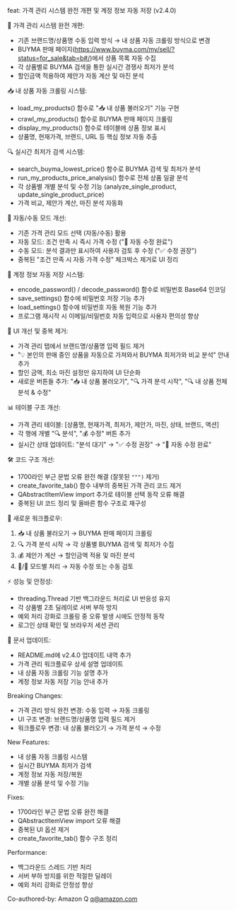 feat: 가격 관리 시스템 완전 개편 및 계정 정보 자동 저장 (v2.4.0)

🔄 가격 관리 시스템 완전 개편:
- 기존 브랜드명/상품명 수동 입력 방식 → 내 상품 자동 크롤링 방식으로 변경
- BUYMA 판매 페이지(https://www.buyma.com/my/sell/?status=for_sale&tab=b#/)에서 상품 목록 자동 수집
- 각 상품별로 BUYMA 검색을 통한 실시간 경쟁사 최저가 분석
- 할인금액 적용하여 제안가 자동 계산 및 마진 분석

📥 내 상품 자동 크롤링 시스템:
- load_my_products() 함수로 "📥 내 상품 불러오기" 기능 구현
- crawl_my_products() 함수로 BUYMA 판매 페이지 크롤링
- display_my_products() 함수로 테이블에 상품 정보 표시
- 상품명, 현재가격, 브랜드, URL 등 핵심 정보 자동 추출

🔍 실시간 최저가 검색 시스템:
- search_buyma_lowest_price() 함수로 BUYMA 검색 및 최저가 분석
- run_my_products_price_analysis() 함수로 전체 상품 일괄 분석
- 각 상품별 개별 분석 및 수정 기능 (analyze_single_product, update_single_product_price)
- 가격 비교, 제안가 계산, 마진 분석 자동화

🤖 자동/수동 모드 개선:
- 기존 가격 관리 모드 선택 (자동/수동) 활용
- 자동 모드: 조건 만족 시 즉시 가격 수정 ("🤖 자동 수정 완료")
- 수동 모드: 분석 결과만 표시하여 사용자 검토 후 수정 ("✅ 수정 권장")
- 중복된 "조건 만족 시 자동 가격 수정" 체크박스 제거로 UI 정리

🔐 계정 정보 자동 저장 시스템:
- encode_password() / decode_password() 함수로 비밀번호 Base64 인코딩
- save_settings() 함수에 비밀번호 저장 기능 추가
- load_settings() 함수에 비밀번호 자동 복원 기능 추가
- 프로그램 재시작 시 이메일/비밀번호 자동 입력으로 사용자 편의성 향상

🎨 UI 개선 및 중복 제거:
- 가격 관리 탭에서 브랜드명/상품명 입력 필드 제거
- "💡 본인의 판매 중인 상품을 자동으로 가져와서 BUYMA 최저가와 비교 분석" 안내 추가
- 할인 금액, 최소 마진 설정만 유지하여 UI 단순화
- 새로운 버튼들 추가: "📥 내 상품 불러오기", "🔍 가격 분석 시작", "🔍 내 상품 전체 분석 & 수정"

📊 테이블 구조 개선:
- 가격 관리 테이블: [상품명, 현재가격, 최저가, 제안가, 마진, 상태, 브랜드, 액션]
- 각 행에 개별 "🔍 분석", "💰 수정" 버튼 추가
- 실시간 상태 업데이트: "분석 대기" → "✅ 수정 권장" → "🤖 자동 수정 완료"

🛠️ 코드 구조 개선:
- 1700라인 부근 문법 오류 완전 해결 (잘못된 `""")` 제거)
- create_favorite_tab() 함수 내부의 중복된 가격 관리 코드 제거
- QAbstractItemView import 추가로 테이블 선택 동작 오류 해결
- 중복된 UI 코드 정리 및 올바른 함수 구조로 재구성

🔧 새로운 워크플로우:
1. 📥 내 상품 불러오기 → BUYMA 판매 페이지 크롤링
2. 🔍 가격 분석 시작 → 각 상품별 BUYMA 검색 및 최저가 수집
3. 💰 제안가 계산 → 할인금액 적용 및 마진 분석
4. 🤖/👤 모드별 처리 → 자동 수정 또는 수동 검토

⚡ 성능 및 안정성:
- threading.Thread 기반 백그라운드 처리로 UI 반응성 유지
- 각 상품별 2초 딜레이로 서버 부하 방지
- 예외 처리 강화로 크롤링 중 오류 발생 시에도 안정적 동작
- 로그인 상태 확인 및 브라우저 세션 관리

📝 문서 업데이트:
- README.md에 v2.4.0 업데이트 내역 추가
- 가격 관리 워크플로우 상세 설명 업데이트
- 내 상품 자동 크롤링 기능 설명 추가
- 계정 정보 자동 저장 기능 안내 추가

Breaking Changes:
- 가격 관리 방식 완전 변경: 수동 입력 → 자동 크롤링
- UI 구조 변경: 브랜드명/상품명 입력 필드 제거
- 워크플로우 변경: 내 상품 불러오기 → 가격 분석 → 수정

New Features:
- 내 상품 자동 크롤링 시스템
- 실시간 BUYMA 최저가 검색
- 계정 정보 자동 저장/복원
- 개별 상품 분석 및 수정 기능

Fixes:
- 1700라인 부근 문법 오류 완전 해결
- QAbstractItemView import 오류 해결
- 중복된 UI 옵션 제거
- create_favorite_tab() 함수 구조 정리

Performance:
- 백그라운드 스레드 기반 처리
- 서버 부하 방지를 위한 적절한 딜레이
- 예외 처리 강화로 안정성 향상

Co-authored-by: Amazon Q <q@amazon.com>
